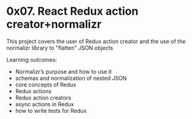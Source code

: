 # 0x07. React Redux action creator+normalizr

This project covers the user of Redux action creator and the use of the normalizr library to "flatten" JSON objects

Learning outcomes:

- Normalizr’s purpose and how to use it
- schemas and normalization of nested JSON
- core concepts of Redux
- Redux actions
- Redux action creators
- async actions in Redux
- how to write tests for Redux
